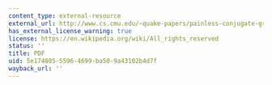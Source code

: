 ```yaml
---
content_type: external-resource
external_url: http://www.cs.cmu.edu/~quake-papers/painless-conjugate-gradient.pdf
has_external_license_warning: true
license: https://en.wikipedia.org/wiki/All_rights_reserved
status: ''
title: PDF
uid: 5e174805-5596-4699-ba50-9a43102b4d7f
wayback_url: ''
---
```

